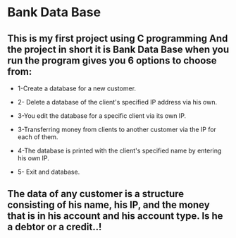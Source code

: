 # Bank Data Base
## This is my first project using **C programming** And the project in short it is **Bank Data Base** when you run the program gives you **6 options** to choose from:

* 1-Create a database for a new customer.

* 2- Delete a database of the client's specified IP address via his own.

* 3-You edit the database for a specific client via its own IP.

* 3-Transferring money from clients to another customer via the IP for each of them.

* 4-The database is printed with the client's specified name by entering his own IP.

* 5- Exit and database.

## The data of any customer is a structure consisting of his name, his IP, and the money that is in his account and his account type. Is he a debtor or a credit..!
